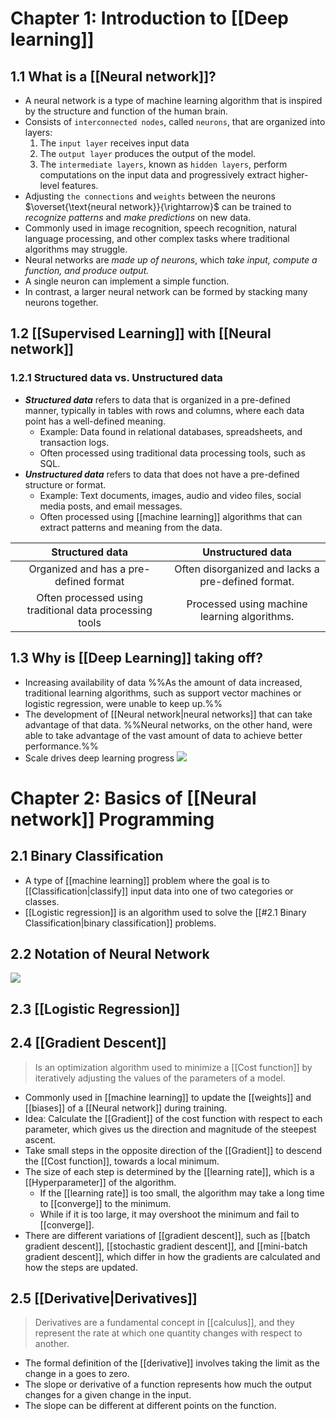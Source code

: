 # Chapter 1: Introduction to [[Deep learning]]
## 1.1 What is a [[Neural network]]?
- A neural network is a type of machine learning algorithm that is inspired by the structure and function of the human brain.
- Consists of `interconnected nodes`, called `neurons`, that are organized into layers:
	1. The `input layer` receives input data 
	2. The `output layer` produces the output of the model. 
	3. The `intermediate layers`, known as `hidden layers`, perform computations on the input data and progressively extract higher-level features.
- Adjusting `the connections` and `weights` between the neurons $\overset{\text{neural network}}{\rightarrow}$ can be trained to *recognize patterns* and *make predictions* on new data.
- Commonly used in image recognition, speech recognition, natural language processing, and other complex tasks where traditional algorithms may struggle.
- Neural networks are *made up of neurons*, which *take input, compute a function, and produce output.* 
- A single neuron can implement a simple function.
- In contrast, a larger neural network can be formed by stacking many neurons together.
## 1.2 [[Supervised Learning]] with [[Neural network]]
### 1.2.1 Structured data vs. Unstructured data
- ***Structured data*** refers to data that is organized in a pre-defined manner, typically in tables with rows and columns, where each data point has a well-defined meaning.
	- Example: Data found in relational databases, spreadsheets, and transaction logs. 
	- Often processed using traditional data processing tools, such as SQL.
- ***Unstructured data*** refers to data that does not have a pre-defined structure or format. 
	- Example: Text documents, images, audio and video files, social media posts, and email messages. 
	- Often processed using [[machine learning]] algorithms that can extract patterns and meaning from the data.

| **Structured data** 	| **Unstructured data** 	|
|:---:	|:---:	|
| Organized and has a pre-defined format 	| Often disorganized and lacks a pre-defined format. 	|
| Often processed using traditional data processing tools 	| Processed using machine learning algorithms. 	|
## 1.3 Why is [[Deep Learning]] taking off?
- Increasing availability of data %%As the amount of data increased, traditional learning algorithms, such as support vector machines or logistic regression, were unable to keep up.%%
- The development of [[Neural network|neural networks]] that can take advantage of that data. %%Neural networks, on the other hand, were able to take advantage of the vast amount of data to achieve better performance.%%
- Scale drives deep learning progress ![](https://i.imgur.com/HYPJf7t.png)
# Chapter 2: Basics of [[Neural network]] Programming
## 2.1 Binary Classification
- A type of [[machine learning]] problem where the goal is to [[Classification|classify]] input data into one of two categories or classes.
- [[Logistic regression]] is an algorithm used to solve the [[#2.1 Binary Classification|binary classification]] problems. 
## 2.2 Notation of Neural Network
![](https://i.imgur.com/IQHkBio.png)
## 2.3 [[Logistic Regression]]
## 2.4 [[Gradient Descent]]
> Is an optimization algorithm used to minimize a [[Cost function]] by iteratively adjusting the values of the parameters of a model.
- Commonly used in [[machine learning]] to update the [[weights]] and [[biases]] of a [[Neural network]] during training. 
- Idea: Calculate the [[Gradient]] of the cost function with respect to each parameter, which gives us the direction and magnitude of the steepest ascent.
- Take small steps in the opposite direction of the [[Gradient]] to descend the [[Cost function]], towards a local minimum. 
- The size of each step is determined by the [[learning rate]], which is a [[Hyperparameter]] of the algorithm.
	- If the [[learning rate]] is too small, the algorithm may take a long time to [[converge]] to the minimum.
	- While if it is too large, it may overshoot the minimum and fail to [[converge]]. 
- There are different variations of [[gradient descent]], such as [[batch gradient descent]], [[stochastic gradient descent]], and [[mini-batch gradient descent]], which differ in how the gradients are calculated and how the steps are updated.
## 2.5 [[Derivative|Derivatives]]
> Derivatives are a fundamental concept in [[calculus]], and they represent the rate at which one quantity changes with respect to another.
- The formal definition of the [[derivative]] involves taking the limit as the change in a goes to zero. 
- The slope or derivative of a function represents how much the output changes for a given change in the input.
- The slope can be different at different points on the function.
